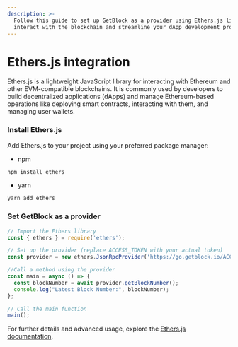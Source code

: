 ```yaml
---
description: >-
  Follow this guide to set up GetBlock as a provider using Ethers.js library to
  interact with the blockchain and streamline your dApp development process.
---
```


# Ethers.js integration

Ethers.js is a lightweight JavaScript library for interacting with Ethereum and other EVM-compatible blockchains. It is commonly used by developers to build decentralized applications (dApps) and manage Ethereum-based operations like deploying smart contracts, interacting with them, and managing user wallets.

### Install Ethers.js

Add Ethers.js to your project using your preferred package manager:

* npm

```bash
npm install ethers
```

* yarn

```bash
yarn add ethers
```



### Set GetBlock as a provider

```javascript
// Import the Ethers library
const { ethers } = require('ethers');

// Set up the provider (replace ACCESS_TOKEN with your actual token)
const provider = new ethers.JsonRpcProvider('https://go.getblock.io/ACCESS_TOKEN');

//Call a method using the provider
const main = async () => {
  const blockNumber = await provider.getBlockNumber();
  console.log("Latest Block Number:", blockNumber);
};

// Call the main function
main();
```

For further details and advanced usage, explore the [Ethers.js documentation](https://docs.ethers.org/v6/getting-started/).
